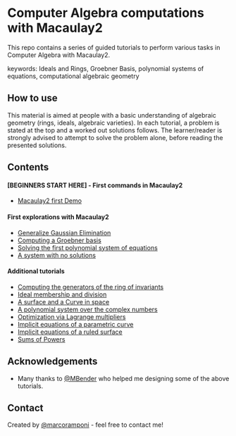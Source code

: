 # Computer Algebra computations with Macaulay2
 
This repo contains a series of guided tutorials to perform various tasks in Computer Algebra with Macaulay2.

 keywords:
 Ideals and Rings, Groebner Basis, polynomial systems of equations, computational algebraic geometry
 
 ## How to use
 This material is aimed at people with a basic understanding of algebraic geometry (rings, ideals, algebraic varieties). In each tutorial, a problem is stated at the top and a worked out solutions follows. The learner/reader is strongly advised to attempt to solve the problem alone, before reading the presented solutions.
 
 ## Contents
 
 #### [BEGINNERS START HERE] - First commands in Macaulay2
  - [Macaulay2 first Demo](https://github.com/marcoramponi/Macaulay2/blob/main/FirstM2Demo.ipynb)
 
 #### First explorations with Macaulay2
 - [Generalize Gaussian Elimination](https://github.com/marcoramponi/Macaulay2/blob/main/Ex-1-generalize-gaussian-elimination.ipynb) 
 - [Computing a Groebner basis](https://github.com/marcoramponi/Macaulay2/blob/main/Ex-2-pids.ipynb)
 - [Solving the first polynomial system of equations](https://github.com/marcoramponi/Macaulay2/blob/main/Ex-3-discover_bezout.ipynb)
 - [A system with no solutions](https://github.com/marcoramponi/Macaulay2/blob/main/Ex-4-discover_nullstellensatz.ipynb)

#### Additional tutorials
 - [Computing the generators of the ring of invariants](https://github.com/marcoramponi/Macaulay2/blob/main/03-generators_ring_of_invariants.ipynb)
 - [Ideal membership and division](https://github.com/marcoramponi/Macaulay2/blob/main/04-ideal_membership_and_division.ipynb)
 - [A surface and a Curve in space](https://github.com/marcoramponi/Macaulay2/blob/main/05-surface_and_curve.ipynb)
 - [A polynomial system over the complex numbers](https://github.com/marcoramponi/Macaulay2/blob/main/06-polynomial_system_over_CC.ipynb)
 - [Optimization via Lagrange multipliers](https://github.com/marcoramponi/Macaulay2/blob/main/07-optimization_Lagrange.ipynb)
 - [Implicit equations of a parametric curve](https://github.com/marcoramponi/Macaulay2/blob/main/08-implicit_parametric_curve.ipynb)
 - [Implicit equations of a ruled surface](https://github.com/marcoramponi/Macaulay2/blob/main/09-implicit_ruled_surface.ipynb)
 - [Sums of Powers](https://github.com/marcoramponi/Macaulay2/blob/main/10-sums_of_powers_abc.ipynb)


## Acknowledgements
- Many thanks to [@MBender](https://mbender.github.io/) who helped me designing some of the above tutorials.


## Contact
Created by [@marcoramponi](https://github.com/marcoramponi) - feel free to contact me!
